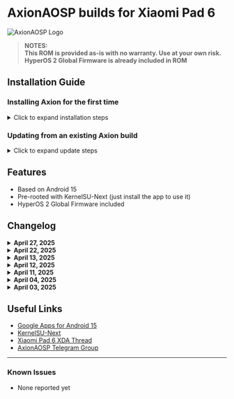 # AxionAOSP builds for Xiaomi Pad 6

![AxionAOSP Logo](https://i.imgur.com/sm5iKFT.png)

> **NOTES:</br>This ROM is provided as-is with no warranty. Use at your own risk.**
> **</br>HyperOS 2 Global Firmware is already included in ROM**



## Installation Guide

### Installing Axion for the first time

<details>
<summary>Click to expand installation steps</summary>

1. Download the ROM package along with boot, dtbo and vendor_boot (links mentioned in post)
2. Put downloaded files in a folder (your platform tools folder preferred)
3. Reboot to bootloader (hold power + volume down button)
4. In your PC, open terminal where you copied the above files and run the following commands:

```bash
fastboot flash boot boot.img
fastboot flash dtbo dtbo.img
fastboot flash vendor_boot vendor_boot.img
fastboot reboot recovery
```

5. Format data via recovery (optional if flashing on the same ROM)
6. Select "Reboot to recovery" (Advanced → Reboot to recovery)
7. Select "Apply update" in recovery
8. In your PC terminal, run `adb sideload rom.zip` (replace rom.zip with the downloaded ROM package name)
9. If you are flashing a vanilla build and want to flash GApps, select "Reboot to recovery" (installation ends at 47% displayed on your PC terminal) and then sideload GApps by selecting "Apply update". Skip this step if you are already flashing a GApps build
10. Reboot to system
</details>

### Updating from an existing Axion build

<details>
<summary>Click to expand update steps</summary>

1. Select "Reboot to recovery" (Advanced → Reboot to recovery)
2. Select "Apply update" in recovery
3. In your PC terminal, run `adb sideload rom.zip` (replace rom.zip with the downloaded ROM package name)
4. If you are flashing a vanilla build and want to flash GApps, select "Reboot to recovery" (installation ends at 47% displayed on your PC terminal) and then sideload GApps by selecting "Apply update". Skip this step if you are already flashing a GApps build
5. Reboot to system
</details>

## Features

- Based on Android 15
- Pre-rooted with KernelSU-Next (just install the app to use it)
- HyperOS 2 Global Firmware included


## Changelog
<details>
<summary><b>April 27, 2025</b></summary>

- Fixed VoIP in WhatsApp and other Apps
- Merged latest common changes from LOS
</details>
<details>
<summary><b>April 22, 2025</b></summary>

- Added OTA Updater
- Removed LOS Apps
</details>

<details>
<summary><b>April 13, 2025</b></summary>

- Rebased sm8250-common tree
- Dropped more GPU boost changes
- Dropped more powerhint changes
</details>

<details>
<summary><b>April 12, 2025</b></summary>

- Dropped all Powerhint changes
- Dropped all boost changes
- Dropped all "optimization" props
- Labeled some LOS Health sepolicy
</details>

<details>
<summary><b>April 11, 2025</b></summary>

- Rebased sm8250-common tree
- Added ZRAM and removed SWAP
- Added numerous powerhint changes
- Added multiple boost changes
- Removed many unneeded services
- [View full changes for common](https://github.com/ai94iq/android_device_xiaomi_sm8250-common/commits/axv-qpr2/)
</details>

<details>
<summary><b>April 04, 2025</b></summary>

- Added back Dolby Audio
- Added back Dolby Vision
- Added back Webcam over USB
- Added Per-app Refresh Rate under display settings
- Added Refresh Rate QS Tile
- Adjusted VOIP Mic configs
- Adjusted Dolby configs for BT
- Removed Viper4FX
</details>

<details>
<summary><b>April 03, 2025</b></summary>

- Removed Dolby
- Added Viper4FX
- Keyboard will be disabled when screen is turned off, only wake to lockscreen then stops
- Updated Kernel
- Updated Common Tree
- Added Firmware to ROM ZIP
</details>

## Useful Links

- [Google Apps for Android 15](https://github.com/MindTheGapps/15.0.0-arm64/releases)
- [KernelSU-Next](https://github.com/KernelSU-Next/KernelSU-Next/releases)
- [Xiaomi Pad 6 XDA Thread](https://forum.xda-developers.com/f/xiaomi-pad-6.12659/)
- [AxionAOSP Telegram Group](https://t.me/example)

---

### Known Issues

- None reported yet